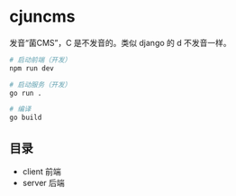 # cjuncms

发音“菌CMS”，C 是不发音的。类似 django 的 d 不发音一样。

```bash
# 启动前端（开发）
npm run dev
```

```bash
# 启动服务（开发）
go run .

# 编译
go build
```

## 目录

- client 前端
- server 后端


